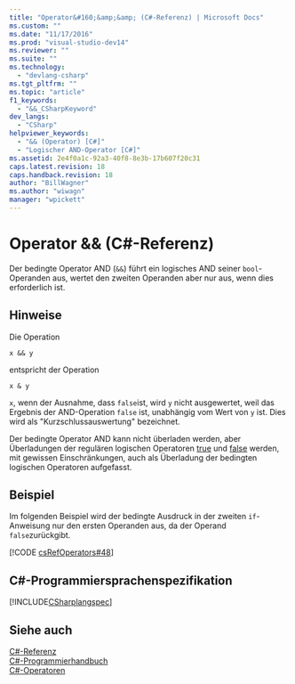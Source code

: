 ```yaml
---
title: "Operator&#160;&amp;&amp; (C#-Referenz) | Microsoft Docs"
ms.custom: ""
ms.date: "11/17/2016"
ms.prod: "visual-studio-dev14"
ms.reviewer: ""
ms.suite: ""
ms.technology: 
  - "devlang-csharp"
ms.tgt_pltfrm: ""
ms.topic: "article"
f1_keywords: 
  - "&&_CSharpKeyword"
dev_langs: 
  - "CSharp"
helpviewer_keywords: 
  - "&& (Operator) [C#]"
  - "Logischer AND-Operator [C#]"
ms.assetid: 2e4f0a1c-92a3-40f8-8e3b-17b607f20c31
caps.latest.revision: 18
caps.handback.revision: 18
author: "BillWagner"
ms.author: "wiwagn"
manager: "wpickett"
---
```

# Operator&#160;&amp;&amp; (C#-Referenz)
Der bedingte Operator AND \(`&&`\) führt ein logisches AND seiner `bool`\-Operanden aus, wertet den zweiten Operanden aber nur aus, wenn dies erforderlich ist.  
  
## Hinweise  
 Die Operation  
  
```  
x && y  
```  
  
 entspricht der Operation  
  
```  
x & y  
```  
  
 `x`, wenn der Ausnahme, dass `false`ist, wird `y` nicht ausgewertet, weil das Ergebnis der AND\-Operation `false` ist, unabhängig vom Wert von `y` ist.  Dies wird als "Kurzschlussauswertung" bezeichnet.  
  
 Der bedingte Operator AND kann nicht überladen werden, aber Überladungen der regulären logischen Operatoren [true](../../../csharp/language-reference/keywords/true.md) und [false](../../../csharp/language-reference/keywords/false.md) werden, mit gewissen Einschränkungen, auch als Überladung der bedingten logischen Operatoren aufgefasst.  
  
## Beispiel  
 Im folgenden Beispiel wird der bedingte Ausdruck in der zweiten `if`\-Anweisung nur den ersten Operanden aus, da der Operand `false`zurückgibt.  
  
 [!CODE [csRefOperators#48](../CodeSnippet/VS_Snippets_VBCSharp/csrefOperators#48)]  
  
## C\#\-Programmiersprachenspezifikation  
 [!INCLUDE[CSharplangspec](../../../csharp/language-reference/keywords/includes/csharplangspec_md.md)]  
  
## Siehe auch  
 [C\#\-Referenz](../../../csharp/language-reference/index.md)   
 [C\#\-Programmierhandbuch](../../../csharp/programming-guide/index.md)   
 [C\#\-Operatoren](../../../csharp/language-reference/operators/index.md)